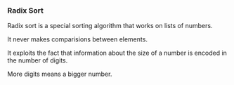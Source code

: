 <h3>Radix Sort</h3>
<p>
Radix sort is a special sorting algorithm that works on lists of numbers.
</p>
<p>
It never makes comparisions between elements.
</p>
<p>
It exploits the fact that information about the size of a number is encoded in the number of digits.
</p>
<p>
More digits means a bigger number.
</p>